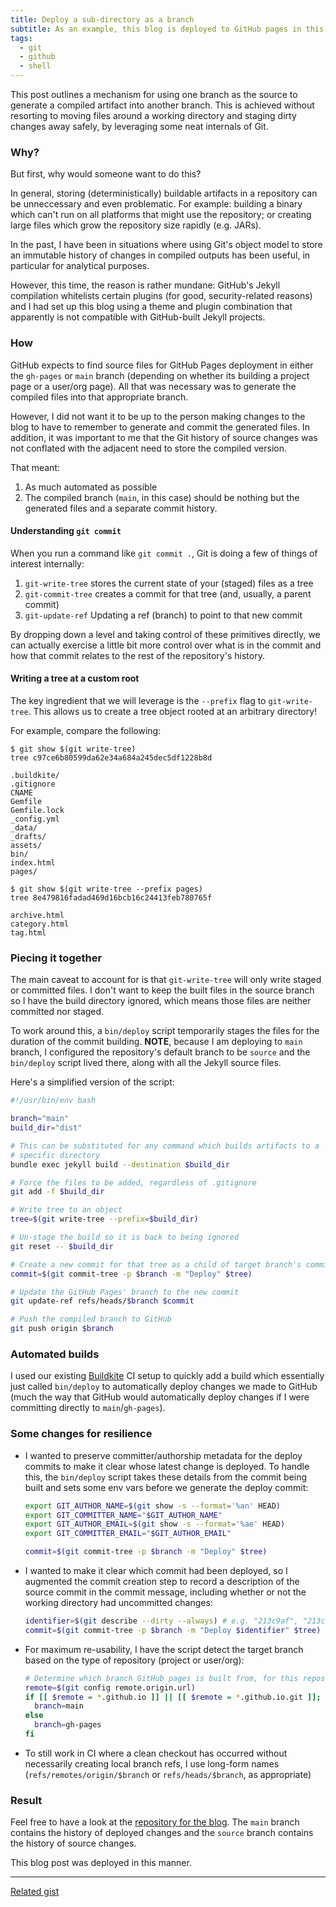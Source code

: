 ```yaml
---
title: Deploy a sub-directory as a branch
subtitle: As an example, this blog is deployed to GitHub pages in this way...
tags:
  - git
  - github
  - shell
---
```


This post outlines a mechanism for using one branch as the source to generate a
compiled artifact into another branch. This is achieved without resorting to
moving files around a working directory and staging dirty changes away safely,
by leveraging some neat internals of Git.

### Why?

But first, why would someone want to do this?

In general, storing (deterministically) buildable artifacts in a repository can
be unneccessary and even problematic. For example: building a binary which
can't run on all platforms that might use the repository; or creating large
files which grow the repository size rapidly (e.g. JARs).

In the past, I have been in situations where using Git's object model to store
an immutable history of changes in compiled outputs has been useful, in
particular for analytical purposes.

However, this time, the reason is rather mundane: GitHub's Jekyll compilation
whitelists certain plugins (for good, security-related reasons) and I had set
up this blog using a theme and plugin combination that apparently is not
compatible with GitHub-built Jekyll projects.

### How

GitHub expects to find source files for GitHub Pages deployment in either the
`gh-pages` or `main` branch (depending on whether its building a project page
or a user/org page). All that was necessary was to generate the compiled files
into that appropriate branch.

However, I did not want it to be up to the person making changes to the blog to
have to remember to generate and commit the generated files. In addition, it was
important to me that the Git history of source changes was not conflated with
the adjacent need to store the compiled version.

That meant:

1. As much automated as possible
2. The compiled branch (`main`, in this case) should be nothing but the
   generated files and a separate commit history.

#### Understanding `git commit`

When you run a command like `git commit .`, Git is doing a few of things
of interest internally:

1. `git-write-tree` stores the current state of your (staged) files as a tree
2. `git-commit-tree` creates a commit for that tree (and, usually, a parent
   commit)
3. `git-update-ref` Updating a ref (branch) to point to that new commit

By dropping down a level and taking control of these primitives directly, we
can actually exercise a little bit more control over what is in the commit and
how that commit relates to the rest of the repository's history.

#### Writing a tree at a custom root

The key ingredient that we will leverage is the `--prefix` flag to
`git-write-tree`. This allows us to create a tree object rooted at an arbitrary
directory!

For example, compare the following:

```
$ git show $(git write-tree)
tree c97ce6b80599da62e34a684a245dec5df1228b8d

.buildkite/
.gitignore
CNAME
Gemfile
Gemfile.lock
_config.yml
_data/
_drafts/
assets/
bin/
index.html
pages/

$ git show $(git write-tree --prefix pages)
tree 8e479816fadad469d16bcb16c24413feb780765f

archive.html
category.html
tag.html
```

### Piecing it together

The main caveat to account for is that `git-write-tree` will only write staged
or committed files. I don't want to keep the built files in the source branch
so I have the build directory ignored, which means those files are neither
committed nor staged.

To work around this, a `bin/deploy` script temporarily stages the files for the
duration of the commit building. **NOTE**, because I am deploying to `main`
branch, I configured the repository's default branch to be `source` and the
`bin/deploy` script lived there, along with all the Jekyll source files.

Here's a simplified version of the script:


``` bash
#!/usr/bin/env bash

branch="main"
build_dir="dist"

# This can be substituted for any command which builds artifacts to a
# specific directory
bundle exec jekyll build --destination $build_dir

# Force the files to be added, regardless of .gitignore
git add -f $build_dir

# Write tree to an object
tree=$(git write-tree --prefix=$build_dir)

# Un-stage the build so it is back to being ignored
git reset -- $build_dir

# Create a new commit for that tree as a child of target branch's commit
commit=$(git commit-tree -p $branch -m "Deploy" $tree)

# Update the GitHub Pages' branch to the new commit
git update-ref refs/heads/$branch $commit

# Push the compiled branch to GitHub
git push origin $branch
```

### Automated builds

I used our existing [Buildkite](https://buildkite.com) CI setup to quickly add
a build which essentially just called `bin/deploy` to automatically deploy
changes we made to GitHub (much the way that GitHub would automatically deploy
changes if I were committing directly to `main`/`gh-pages`).

### Some changes for resilience

* I wanted to preserve committer/authorship metadata for the deploy commits to
  make it clear whose latest change is deployed. To handle this, the
  `bin/deploy` script takes these details from the commit being built and sets
  some env vars before we generate the deploy commit:

  ``` bash
  export GIT_AUTHOR_NAME=$(git show -s --format='%an' HEAD)
  export GIT_COMMITTER_NAME="$GIT_AUTHOR_NAME"
  export GIT_AUTHOR_EMAIL=$(git show -s --format='%ae' HEAD)
  export GIT_COMMITTER_EMAIL="$GIT_AUTHOR_EMAIL"

  commit=$(git commit-tree -p $branch -m "Deploy" $tree)
  ```

* I wanted to make it clear which commit had been deployed, so I augmented the
  commit creation step to record a description of the source commit in the commit
  message, including whether or not the working directory had uncommitted
  changes:

  ``` bash
  identifier=$(git describe --dirty --always) # e.g. "213c9af", "213c9a-dirty"
  commit=$(git commit-tree -p $branch -m "Deploy $identifier" $tree)
  ```

* For maximum re-usability, I have the script detect the target branch based on
  the type of repository (project or user/org):

  ``` bash
  # Determine which branch GitHub pages is built from, for this repository
  remote=$(git config remote.origin.url)
  if [[ $remote = *.github.io ]] || [[ $remote = *.github.io.git ]]; then
    branch=main
  else
    branch=gh-pages
  fi
  ```

* To still work in CI where a clean checkout has occurred without necessarily
  creating local branch refs, I use long-form names
  (`refs/remotes/origin/$branch` or `refs/heads/$branch`, as appropriate)

### Result

Feel free to have a look at the [repository for the
blog](https://github.com/bjeanes/bjeanes.github.io). The `main` branch
contains the history of deployed changes and the `source` branch contains the
history of source changes.

This blog post was deployed in this manner.

----

[Related gist](https://gist.github.com/nobuoka/d0f088df57d50e4cda1a)

